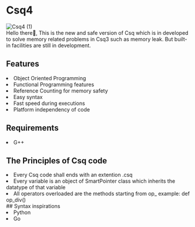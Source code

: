 # Csq4
![Csq4 (1)](https://user-images.githubusercontent.com/90708238/212843929-05cc3e4c-0b83-45be-8493-a423308c6fbc.png)
<br>
Hello there👋,
This is the new and safe version of Csq which is in developed to solve memory related problems in Csq3 such as memory leak.
But built-in facilities are still in development.
## Features
<li>Object Oriented Programming </li>
<li>Functional Programming features</li>
<li>Reference Counting for memory safety</li>
<li>Easy syntax</li>
<li>Fast speed during executions</li>
<li>Platform independency of code</li>

## Requirements
<li>G++</li>

## The Principles of Csq code
<li>Every Csq code shall ends with an extention .csq</li>
<li>Every variable is an object of SmartPointer class which inherits the datatype of that variable</li>
<li>All operators overloaded are the methods starting from op_ example: def op_div()</li>
## Syntax inspirations
<li>Python</li>
<li>Go</li>
